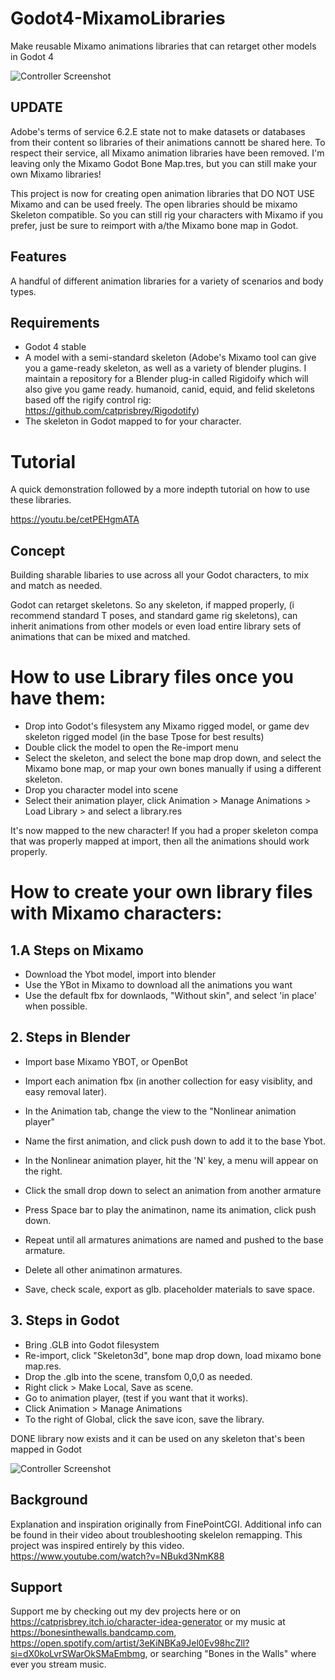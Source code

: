 # Godot4-MixamoLibraries
Make reusable Mixamo animations libraries that can retarget other models in Godot 4

![Controller Screenshot](https://github.com/pemguin005/Godot4-MixamoLibraries/blob/main/Screenshots/MixamoLib.GIF)

## UPDATE
Adobe's terms of service 6.2.E state not to make datasets or databases from their content so libraries of their animations cannott be shared here. 
To respect their service, all Mixamo animation libraries have been removed. I'm leaving only the Mixamo Godot Bone Map.tres, but you can still make your own Mixamo libraries!

This project is now for creating open animation libraries that DO NOT USE Mixamo and can be used freely. The open libraries should be mixamo Skeleton compatible. So you can still rig your characters with Mixamo if you prefer, just be sure to reimport with a/the Mixamo bone map in Godot.

## Features

A handful of different animation libraries for a variety of scenarios and body types.




## Requirements
- Godot 4 stable
- A model with a semi-standard skeleton (Adobe's Mixamo tool can give you a game-ready skeleton, as well as a variety of blender plugins. I maintain a repository for a Blender plug-in called Rigidoify which will also give you game ready. humanoid, canid, equid, and felid skeletons based off the rigify control rig: https://github.com/catprisbrey/Rigodotify)
- The skeleton in Godot mapped to for your character.


# Tutorial

A quick demonstration followed by a more indepth tutorial on how to use these libraries.

https://youtu.be/cetPEHgmATA

## Concept

Building sharable libaries to use across all your Godot characters, to mix and match as needed.

Godot can retarget skeletons. So any skeleton, if mapped properly, (i recommend standard T poses, and standard game rig skeletons), can inherit animations from other models or even load entire library sets of animations that can be mixed and matched.


# How to use Library files once you have them:

- Drop into Godot's filesystem any Mixamo rigged model, or game dev skeleton rigged model (in the base Tpose for best results)
- Double click the model to open the Re-import menu
- Select the skeleton, and select the bone map drop down, and select the Mixamo bone map, or map your own bones manually if using a different skeleton.
- Drop you character model into scene
- Select their animation player, click Animation > Manage Animations > Load Library > and select a library.res

It's now mapped to the new character! If you had a proper skeleton compa that was properly mapped at import, then all the animations should work properly.

# How to create your own library files with Mixamo characters:

## 1.A Steps on Mixamo
- Download the Ybot model, import into blender
- Use the YBot in Mixamo to download all the animations you want
- Use the default fbx for downlaods, "Without skin", and select 'in place' when possible.

## 2. Steps in Blender
- Import base Mixamo YBOT, or OpenBot
- Import each animation fbx (in another collection for easy visiblity, and easy removal later).
- In the Animation tab, change the view to the "Nonlinear animation player"
- Name the first animation, and click push down to add it to the base Ybot.

- In the Nonlinear animation player, hit the 'N' key, a menu will appear on the right.
- Click the small drop down to select an animation from another armature
- Press Space bar to play the animatinon, name its animation, click push down.
- Repeat until all armatures animations are named and pushed to the base armature.
- Delete all other animatinon armatures.
- Save, check scale, export as glb. placeholder materials to save space.

## 3. Steps in Godot
- Bring .GLB into Godot filesystem
- Re-import, click "Skeleton3d", bone map drop down, load mixamo bone map.res.
- Drop the .glb into the scene, transfom 0,0,0 as needed.
- Right click > Make Local, Save as scene.
- Go to animation player, (test if you want that it works).
- Click Animation > Manage Animations
- To the right of Global, click the save icon, save the library.

DONE library now exists and it can be used on any skeleton that's been mapped in Godot

![Controller Screenshot](https://github.com/pemguin005/Godot4-MixamoLibraries/blob/main/Screenshots/Screenshot.jpg)

## Background

Explanation and inspiration  originally from FinePointCGI. Additional info can be found in their video about troubleshooting skelelon remapping. This project was inspired entirely by this video.
https://www.youtube.com/watch?v=NBukd3NmK88

## Support

Support me by checking out my dev projects here or on https://catprisbrey.itch.io/character-idea-generator or my music at https://bonesinthewalls.bandcamp.com, https://open.spotify.com/artist/3eKiNBKa9Jel0Ev98hcZll?si=dX0koLvrSWarOkSMaEmbmg, or searching "Bones in the Walls" where ever you stream music.
